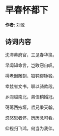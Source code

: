 # 早春怀都下

**作者**: 刘攽

## 诗词内容

沈滞幕府官，三见春华换。

早闻知命言，岂敢窃自叹。

樗老谢雕刻，铅钝缪锤锻。

幸兹省文书，聊以骑款段。

乡闾越南北，弟侄稍婚冠。

蔼蔼西掖垣，哲兄秉天翰。

悠悠思者怀，历历念可看。

仰视归飞鸿，何当为我伴。

